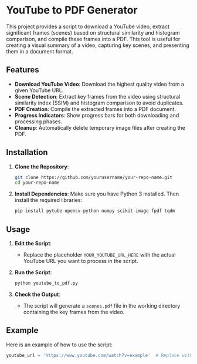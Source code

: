 # YouTube to PDF Generator

This project provides a script to download a YouTube video, extract significant frames (scenes) based on structural similarity and histogram comparison, and compile these frames into a PDF. This tool is useful for creating a visual summary of a video, capturing key scenes, and presenting them in a document format.

## Features

- **Download YouTube Video**: Download the highest quality video from a given YouTube URL.
- **Scene Detection**: Extract key frames from the video using structural similarity index (SSIM) and histogram comparison to avoid duplicates.
- **PDF Creation**: Compile the extracted frames into a PDF document.
- **Progress Indicators**: Show progress bars for both downloading and processing phases.
- **Cleanup**: Automatically delete temporary image files after creating the PDF.

## Installation

1. **Clone the Repository**:
    ```bash
    git clone https://github.com/yourusername/your-repo-name.git
    cd your-repo-name
    ```

2. **Install Dependencies**:
    Make sure you have Python 3 installed. Then install the required libraries:
    ```bash
    pip install pytube opencv-python numpy scikit-image fpdf tqdm
    ```

## Usage

1. **Edit the Script**:
    - Replace the placeholder `YOUR_YOUTUBE_URL_HERE` with the actual YouTube URL you want to process in the script.

2. **Run the Script**:
    ```bash
    python youtube_to_pdf.py
    ```

3. **Check the Output**:
    - The script will generate a `scenes.pdf` file in the working directory containing the key frames from the video.

## Example

Here is an example of how to use the script:

```python
youtube_url = 'https://www.youtube.com/watch?v=example'  # Replace with your YouTube URL

